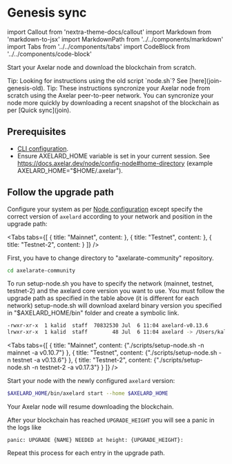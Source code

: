 # Genesis sync

import Callout from 'nextra-theme-docs/callout'
import Markdown from 'markdown-to-jsx'
import MarkdownPath from '../../components/markdown'
import Tabs from '../../components/tabs'
import CodeBlock from '../../components/code-block'

Start your Axelar node and download the blockchain from scratch.

<Callout emoji="💡">
  Tip: Looking for instructions using the old script `node.sh`?  See [here](join-genesis-old).
</Callout>

<Callout emoji="💡">
  Tip: These instructions syncronize your Axelar node from scratch using the Axelar peer-to-peer network. You can syncronize your node more quickly by downloading a recent snapshot of the blockchain as per [Quick sync](join).
</Callout>

## Prerequisites

- [CLI configuration](config-cli).
- Ensure AXELARD_HOME variable is set in your current session. See https://docs.axelar.dev/node/config-node#home-directory (example AXELARD_HOME="$HOME/.axelar").

## Follow the upgrade path

Configure your system as per [Node configuration](config-node) except specify the correct version of `axelard` according to your network and position in the upgrade path:

<Tabs tabs={[
{
title: "Mainnet",
content: <MarkdownPath src="/md/mainnet/upgrade-path.md" />
},
{
title: "Testnet",
content: <MarkdownPath src="/md/testnet/upgrade-path.md" />
},
{
title: "Testnet-2",
content: <MarkdownPath src="/md/testnet-2/upgrade-path.md" />
}
]} />

First, you have to change directory to "axelarate-community" repository.

```bash
cd axelarate-community
```

To run setup-node.sh you have to specify the network (mainnet, testnet, testnet-2) and the axelard core version you want to use.
You must follow the upgrade path as specified in the table above (it is different for each network)
setup-node.sh will download axelard binary version you specified in "$AXELARD_HOME/bin" folder and create a symbolic link.

```bash
-rwxr-xr-x  1 kalid  staff  70832530 Jul  6 11:04 axelard-v0.13.6
lrwxr-xr-x  1 kalid  staff        48 Jul  6 11:04 axelard -> /Users/kalid/.axelar_testnet/bin/axelard-v0.13.6
```

<Tabs tabs={[
{
title: "Mainnet",
content: <CodeBlock language="bash">
{"./scripts/setup-node.sh -n mainnet -a v0.10.7"}
</CodeBlock>
},
{
title: "Testnet",
content: <CodeBlock language="bash">
{"./scripts/setup-node.sh -n testnet -a v0.13.6"}
</CodeBlock>
},
{
title: "Testnet-2",
content: <CodeBlock language="bash">
{"./scripts/setup-node.sh -n testnet-2 -a v0.17.3"}
</CodeBlock>
}
]} />

Start your node with the newly configured `axelard` version:

```bash
$AXELARD_HOME/bin/axelard start --home $AXELARD_HOME
```

Your Axelar node will resume downloading the blockchain.

After your blockchain has reached `UPGRADE_HEIGHT` you will see a panic in the logs like

```
panic: UPGRADE {NAME} NEEDED at height: {UPGRADE_HEIGHT}:
```

Repeat this process for each entry in the upgrade path.

